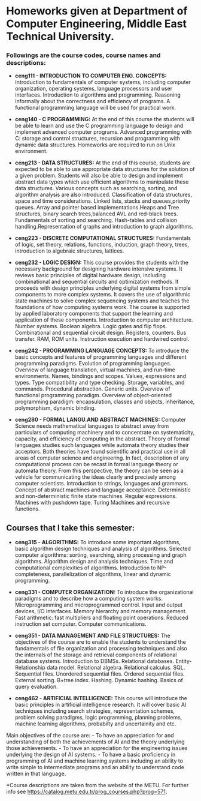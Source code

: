 # Homeworks given at Department of Computer Engineering, Middle East Technical University.

### Followings are the course codes, course names and descriptions:

* **ceng111 - INTRODUCTION TO COMPUTER ENG. CONCEPTS:**
Introduction to fundamentals of computer systems, including computer organization, operating systems, language processors and user interfaces. Introduction to algorithms and programming. Reasoning informally about the correctness and efficiency of programs. A functional programming language will be used for practical work.
  
* **ceng140 - C PROGRAMMING:**
At the end of this course the students will be able to learn and use the C programming language to design and implement advanced computer programs. Advanced programming with C: storage and control structures, recursion and programming with dynamic data structures. Homeworks are required to run on Unix environment.
  
* **ceng213 - DATA STRUCTURES:**
At the end of this course, students are expected to be able to use appropriate data structures for the solution of a given problem. Students will also be able to design and implement abstract data types which use efficient algorithms to manipulate these data structures. Various concepts such as searching, sorting, and algorithm analysis are also introduced. Classification of data structures, space and time considerations. Linked lists, stacks and queues,priority queues. Array and pointer based implementations.Heaps and Tree structures, binary search trees,balanced AVL and red-black trees. Fundamentals of sorting and searching. Hash-tables and collision handling.Representation of graphs and introduction to graph algorithms.
  
* **ceng223 - DISCRETE COMPUTATIONAL STRUCTURES:**
Fundamentals of logic, set theory, relations, functions, induction, graph theory, trees, introduction to algebraic structures, lattices.

* **ceng232 - LOGIC DESIGN:**
This course provides the students with the necessary background for designing hardware intensive systems. It reviews basic principles of digital hardware design, including combinational and sequential circuits and optimization methods. It proceeds with design principles underlying digital systems from simple components to more complex systems. It covers the use of algorithmic state machines to solve complex sequencing systems and teaches the foundations of how computing systems work. The course is supported by applied laboratory components that support the learning and application of these components. Introduction to computer architecture. Number systems. Boolean algebra. Logic gates and flip flops. Combinational and sequential circuit design. Registers, counters. Bus transfer. RAM, ROM units. Instruction execution and hardwired control.

* **ceng242 - PROGRAMMING LANGUAGE CONCEPTS:**
To introduce the basic concepts and features of programming languages and different programming paradigms. Evolution of programming languages. Overview of language translation, virtual machines, and run-time environments. Names, bindings and scopes. Values, expressions and types. Type compatibility and type checking. Storage, variables, and commands. Procedural abstraction. Generic units. Overview of functional programming paradigm. Overview of object-oriented programming paradigm: encapsulation, classes and objects, inheritance, polymorphism, dynamic binding.

* **ceng280 - FORMAL LANGU.AND ABSTRACT MACHINES:**
Computer Science needs mathematical languages to abstract away from particulars of computing machinery and to concentrate on systematicity, capacity, and efficiency of computing in the abstract. Theory of formal languages studies such languages while automata theory studies their acceptors. Both theories have found scientific and practical use in all areas of computer science and engineering. In fact, description of any computational process can be recast in formal language theory or automata theory. From this perspective, the theory can be seen as a vehicle for communicating the ideas clearly and precisely among computer scientists. Introduction to strings, languages and grammars. Concept of abstract machines and language acceptance. Deterministic and non-deterministic finite state machines. Regular expressions. Machines with pushdown tape. Turing Machines and recursive functions.

## Courses that I take this semester:

* **ceng315 - ALGORITHMS:**
To introduce some important algorithms, basic algorithm design techniques and analysis of algorithms. Selected computer algorithms: sorting, searching, string processing and graph algorithms. Algorithm design and analysis techniques. Time and computational complexities of algorithms. Introduction to NP-completeness, parallelization of algorithms, linear and dynamic programming.

* **ceng331 - COMPUTER ORGANIZATION:**
To introduce the organizational paradigms and to describe how a computing system works. Microprogramming and microprogrammed control. Input and output devices, I/O interfaces. Memory hierarchy and memory management. Fast arithmetic: fast multipliers and floating point operations. Reduced instruction set computer. Computer communications.

* **ceng351 - DATA MANAGEMENT AND FILE STRUCTURES:**
The objectives of the course are to enable the students to understand the fundamentals of file organization and processing techniques and also the internals of the storage and retrieval components of relational database systems. Introduction to DBMSs. Relational databases. Entity-Relationship data model. Relational algebra. Relational calculus. SQL. Sequential files. Unordered sequential files. Ordered sequential files. External sorting. B+tree index. Hashing. Dynamic hashing. Basics of query evaluation.

* **ceng462 - ARTIFICIAL INTELLIGENCE:**
This course will introduce the basic principles in artificial intelligence research. It will cover basic AI techniques including search strategies, representation schemes, problem solving paradigms, logic programming, planning problems, machine learning algorithms, probabilty and uncertainity and etc.

Main objectives of the course are:
    - To have an appreciation for and understanding of both the achievements of AI and the theory underlying those achievements.
    - To have an appreciation for the engineering issues underlying the design of AI systems.
    - To have a basic proficiency in programming of AI and machine learning systems including an ability to write simple to intermediate        programs and an ability to understand code written in that language.

*Course descriptions are taken from the website of the METU. For further info see https://catalog.metu.edu.tr/prog_courses.php?prog=571.
